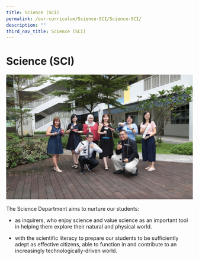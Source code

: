 ```yaml
---
title: Science (SCI)
permalink: /our-curriculum/Science-SCI/Science-SCI/
description: ""
third_nav_title: Science (SCI)
---
```


# **Science (SCI)**
![](/images/Science/science%20committee%202023.jpg)

The Science Department aims to nurture our students:

* as inquirers, who enjoy science and value science as an important tool in helping them explore their natural and physical world.

* with the scientific literacy to prepare our students to be sufficiently adept as effective citizens, able to function in and contribute to an increasingly technologically-driven world.
